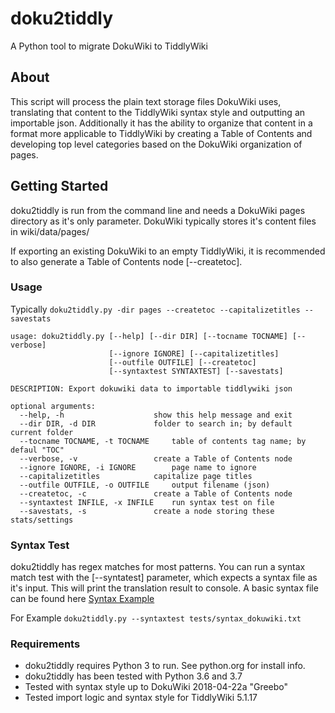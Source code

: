 # doku2tiddly
A Python tool to migrate DokuWiki to TiddlyWiki

## About
This script will process the plain text storage files DokuWiki uses, translating that content to the TiddlyWiki syntax style and outputting an importable json. Additionally it has the ability to organize that content in a format more applicable to TiddlyWiki by creating a Table of Contents and developing top level categories based on the DokuWiki organization of pages.

## Getting Started

doku2tiddly is run from the command line and needs a DokuWiki pages directory as it's only parameter.
DokuWiki typically stores it's content files in wiki/data/pages/

If exporting an existing DokuWiki to an empty TiddlyWiki, it is recommended to also generate a Table of Contents node [--createtoc].

### Usage
Typically `doku2tiddly.py -dir pages --createtoc --capitalizetitles --savestats`

```
usage: doku2tiddly.py [--help] [--dir DIR] [--tocname TOCNAME] [--verbose]
                      [--ignore IGNORE] [--capitalizetitles]
                      [--outfile OUTFILE] [--createtoc]
                      [--syntaxtest SYNTAXTEST] [--savestats]

DESCRIPTION: Export dokuwiki data to importable tiddlywiki json

optional arguments:
  --help, -h            		show this help message and exit
  --dir DIR, -d DIR     		folder to search in; by default current folder
  --tocname TOCNAME, -t TOCNAME		table of contents tag name; by defaul "TOC"
  --verbose, -v         		create a Table of Contents node
  --ignore IGNORE, -i IGNORE		page name to ignore
  --capitalizetitles    		capitalize page titles
  --outfile OUTFILE, -o OUTFILE		output filename (json)
  --createtoc, -c       		create a Table of Contents node
  --syntaxtest INFILE, -x INFILE 	run syntax test on file
  --savestats, -s       		create a node storing these stats/settings
```

### Syntax Test
doku2tiddly has regex matches for most patterns. You can run a syntax match test with the [--syntatest] parameter, which expects a syntax file as it's input. This will print the translation result to console. A basic syntax file can be found here [Syntax Example](tests/syntax_dokuwiki.txt)

For Example `doku2tiddly.py --syntaxtest tests/syntax_dokuwiki.txt`

### Requirements

* doku2tiddly requires Python 3 to run. See python.org for install info.
* doku2tiddly has been tested with Python 3.6 and 3.7
* Tested with syntax style up to DokuWiki 2018-04-22a "Greebo"
* Tested import logic and syntax style for TiddlyWiki 5.1.17
